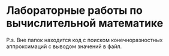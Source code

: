 # Лабораторные работы по вычислительной математике
P.s. Вне папок находится код с поиском конечноразностных аппроксимаций с выводом значений в файл.
